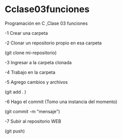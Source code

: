 # Cclase03funciones
Programación en C ,Clase 03  funciones

 -1 Crear una carpeta
  
 -2 Clonar un repositorio propio en esa carpeta 
 
 (git clone mi-repositorio)
 
 -3 Ingresar a la carpeta clonada
 
 -4 Trabajo en la carpeta 
 
 -5 Agrego cambios y archivos

(git add . )
 
 -6 Hago el commit (Tomo una instancia del momento)

 (git commit -m "mensaje")
 
 -7 Subir al repositorio WEB

 (git push)
 
